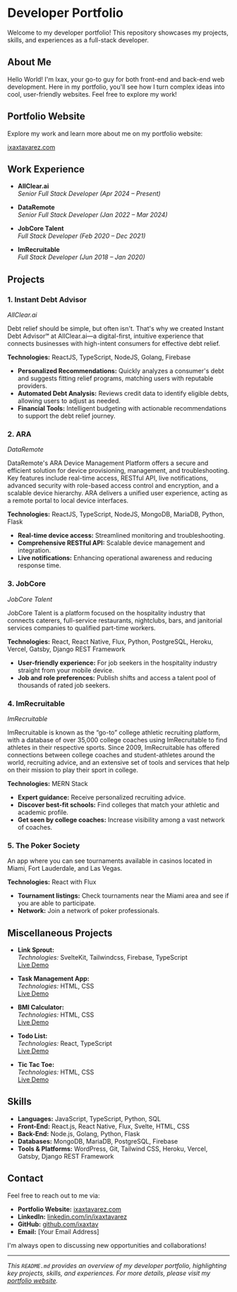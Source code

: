 # Developer Portfolio

Welcome to my developer portfolio! This repository showcases my projects, skills, and experiences as a full-stack developer.

## About Me

Hello World! I'm Ixax, your go-to guy for both front-end and back-end web development. Here in my portfolio, you'll see how I turn complex ideas into cool, user-friendly websites. Feel free to explore my work!

## Portfolio Website

Explore my work and learn more about me on my portfolio website:

[ixaxtavarez.com](https://ixaxtavarez.com)

## Work Experience

- **AllClear.ai**  
  *Senior Full Stack Developer (Apr 2024 – Present)*

- **DataRemote**  
  *Senior Full Stack Developer (Jan 2022 – Mar 2024)*

- **JobCore Talent**  
  *Full Stack Developer (Feb 2020 – Dec 2021)*

- **ImRecruitable**  
  *Full Stack Developer (Jun 2018 – Jan 2020)*

## Projects

### 1. Instant Debt Advisor

*AllClear.ai*

Debt relief should be simple, but often isn't. That's why we created Instant Debt Advisor℠ at AllClear.ai—a digital-first, intuitive experience that connects businesses with high-intent consumers for effective debt relief.

**Technologies:** ReactJS, TypeScript, NodeJS, Golang, Firebase

- **Personalized Recommendations:** Quickly analyzes a consumer's debt and suggests fitting relief programs, matching users with reputable providers.
- **Automated Debt Analysis:** Reviews credit data to identify eligible debts, allowing users to adjust as needed.
- **Financial Tools:** Intelligent budgeting with actionable recommendations to support the debt relief journey.

### 2. ARA

*DataRemote*

DataRemote's ARA Device Management Platform offers a secure and efficient solution for device provisioning, management, and troubleshooting. Key features include real-time access, RESTful API, live notifications, advanced security with role-based access control and encryption, and a scalable device hierarchy. ARA delivers a unified user experience, acting as a remote portal to local device interfaces.

**Technologies:** ReactJS, TypeScript, NodeJS, MongoDB, MariaDB, Python, Flask

- **Real-time device access:** Streamlined monitoring and troubleshooting.
- **Comprehensive RESTful API:** Scalable device management and integration.
- **Live notifications:** Enhancing operational awareness and reducing response time.

### 3. JobCore

*JobCore Talent*

JobCore Talent is a platform focused on the hospitality industry that connects caterers, full-service restaurants, nightclubs, bars, and janitorial services companies to qualified part-time workers.

**Technologies:** React, React Native, Flux, Python, PostgreSQL, Heroku, Vercel, Gatsby, Django REST Framework

- **User-friendly experience:** For job seekers in the hospitality industry straight from your mobile device.
- **Job and role preferences:** Publish shifts and access a talent pool of thousands of rated job seekers.

### 4. ImRecruitable

*ImRecruitable*

ImRecruitable is known as the “go-to” college athletic recruiting platform, with a database of over 35,000 college coaches using ImRecruitable to find athletes in their respective sports. Since 2009, ImRecruitable has offered connections between college coaches and student-athletes around the world, recruiting advice, and an extensive set of tools and services that help on their mission to play their sport in college.

**Technologies:** MERN Stack

- **Expert guidance:** Receive personalized recruiting advice.
- **Discover best-fit schools:** Find colleges that match your athletic and academic profile.
- **Get seen by college coaches:** Increase visibility among a vast network of coaches.

### 5. The Poker Society

An app where you can see tournaments available in casinos located in Miami, Fort Lauderdale, and Las Vegas.

**Technologies:** React with Flux

- **Tournament listings:** Check tournaments near the Miami area and see if you are able to participate.
- **Network:** Join a network of poker professionals.

## Miscellaneous Projects

- **Link Sprout:**  
  *Technologies:* SvelteKit, Tailwindcss, Firebase, TypeScript  
  [Live Demo](https://link-sprout.web.app)

- **Task Management App:**  
  *Technologies:* HTML, CSS  
  [Live Demo](https://ixaxtav.github.io/task-management-app)

- **BMI Calculator:**  
  *Technologies:* HTML, CSS  
  [Live Demo](https://ixaxtav.github.io/bmi-calculator)

- **Todo List:**  
  *Technologies:* React, TypeScript  
  [Live Demo](https://ixaxtav.github.io/todo-list)

- **Tic Tac Toe:**  
  *Technologies:* HTML, CSS  
  [Live Demo](https://ixaxtav.github.io/tic-tac-toe)

## Skills

- **Languages:** JavaScript, TypeScript, Python, SQL
- **Front-End:** React.js, React Native, Flux, Svelte, HTML, CSS
- **Back-End:** Node.js, Golang, Python, Flask
- **Databases:** MongoDB, MariaDB, PostgreSQL, Firebase
- **Tools & Platforms:** WordPress, Git, Tailwind CSS, Heroku, Vercel, Gatsby, Django REST Framework

## Contact

Feel free to reach out to me via:

- **Portfolio Website:** [ixaxtavarez.com](https://ixaxtavarez.com)
- **LinkedIn:** [linkedin.com/in/ixaxtavarez](https://www.linkedin.com/in/ixaxtavarez)
- **GitHub:** [github.com/ixaxtav](https://github.com/ixaxtav)
- **Email:** [Your Email Address]

I'm always open to discussing new opportunities and collaborations!

---

*This `README.md` provides an overview of my developer portfolio, highlighting key projects, skills, and experiences. For more details, please visit my [portfolio website](https://ixaxtavarez.com).*
